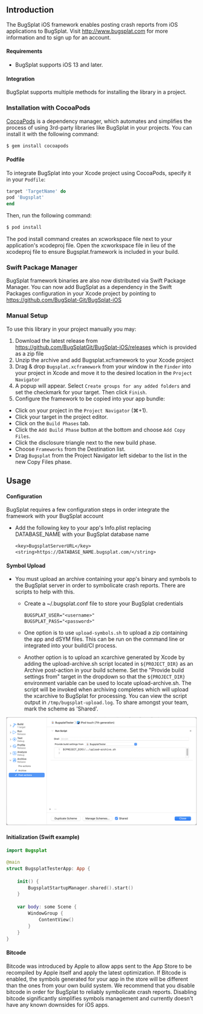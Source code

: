 ## Introduction

The BugSplat iOS framework enables posting crash reports from iOS applications to BugSplat. Visit http://www.bugsplat.com for more information and to sign up for an account. 

#### Requirements

* BugSplat supports iOS 13 and later.

#### Integration

BugSplat supports multiple methods for installing the library in a project.

### Installation with CocoaPods

[CocoaPods](http://cocoapods.org) is a dependency manager, which automates and simplifies the process of using 3rd-party libraries like BugSplat in your projects. You can install it with the following command:

```bash
$ gem install cocoapods
```

#### Podfile

To integrate BugSplat into your Xcode project using CocoaPods, specify it in your `Podfile`:

```ruby
target 'TargetName' do
pod 'Bugsplat'
end
```

Then, run the following command:

```bash
$ pod install
```

The pod install command creates an xcworkspace file next to your application's xcodeproj file. Open the xcworkspace file in lieu of the xcodeproj file to ensure Bugsplat.framework is included in your build.

### Swift Package Manager
BugSplat framework binaries are also now distributed via Swift Package Manager. You can now add BugSplat as a dependency in the Swift Packages configuration in your Xcode project by pointing to <https://github.com/BugSplat-Git/BugSplat-iOS>

### Manual Setup

To use this library in your project manually you may:  

1. Download the latest release from https://github.com/BugSplatGit/BugSplat-iOS/releases which is provided as a zip file
2. Unzip the archive and add Bugsplat.xcframework to your Xcode project
3. Drag & drop `Bugsplat.xcframework` from your window in the `Finder` into your project in Xcode and move it to the desired location in the `Project Navigator`
4. A popup will appear. Select `Create groups for any added folders` and set the checkmark for your target. Then click `Finish`.
5. Configure the framework to be copied into your app bundle:
- Click on your project in the `Project Navigator` (⌘+1).
- Click your target in the project editor.
- Click on the `Build Phases` tab.
- Click the `Add Build Phase` button at the bottom and choose `Add Copy Files`.
- Click the disclosure triangle next to the new build phase.
- Choose `Frameworks` from the Destination list.
- Drag `Bugsplat` from the Project Navigator left sidebar to the list in the new Copy Files phase.

## Usage

#### Configuration

BugSplat requires a few configuration steps in order integrate the framework with your BugSplat account

- Add the following key to your app's Info.plist replacing DATABASE_NAME with your BugSplat database name

    ```
    <key>BugsplatServerURL</key>
    <string>https://DATABASE_NAME.bugsplat.com/</string>
    ```
    
#### Symbol Upload

- You must upload an archive containing your app's binary and symbols to the BugSplat server in order to symbolicate crash reports. There are scripts to help  with this.  
    - Create a ~/.bugsplat.conf file to store your BugSplat credentials

        ```
        BUGSPLAT_USER="<username>"
        BUGSPLAT_PASS="<password>"
        ```    
    - One option is to use `upload-symbols.sh` to upload a zip containing the app and dSYM files. This can be run on the command line or integrated into your build/CI process.
    - Another option is to upload an xcarchive generated by Xcode by adding the upload-archive.sh script located in `${PROJECT_DIR}` as an Archive post-action in your build scheme. Set the "Provide build settings from" target in the dropdown so that the `${PROJECT_DIR}` environment variable can be used to locate upload-archive.sh. The script will be invoked when archiving completes which will upload the xcarchive to BugSplat for processing. You can view the script output in `/tmp/bugsplat-upload.log`.  To share amongst your team, mark the scheme as 'Shared'.

![iOS Post Archive Script](../../../../.gitbook/assets/ios-post-archive-script.png)

#### Initialization (Swift example)

```swift
import Bugsplat
```
```swift
@main
struct BugsplatTesterApp: App {

    init() {
        BugsplatStartupManager.shared().start()
    }

    var body: some Scene {
        WindowGroup {
            ContentView()
        }
    }
}
```

#### Bitcode
Bitcode was introduced by Apple to allow apps sent to the App Store to be recompiled by Apple itself and apply the latest optimization. If Bitcode is enabled, the symbols generated for your app in the store will be different than the ones from your own build system. We recommend that you disable bitcode in order for BugSplat to reliably symbolicate crash reports. Disabling bitcode significantly simplifies symbols management and currently doesn't have any known downsides for iOS apps.
